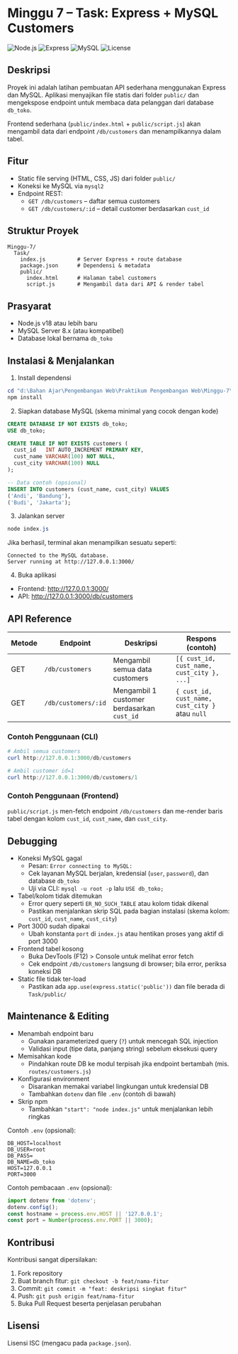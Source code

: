 # Minggu 7 – Task: Express + MySQL Customers

![Node.js](https://img.shields.io/badge/Node.js-v18%2B-339933?logo=node.js&logoColor=white)
![Express](https://img.shields.io/badge/Express-4%2F5.x-000000?logo=express&logoColor=white)
![MySQL](https://img.shields.io/badge/MySQL-8.x-4479A1?logo=mysql&logoColor=white)
![License](https://img.shields.io/badge/License-ISC-lightgrey)

## Deskripsi

Proyek ini adalah latihan pembuatan API sederhana menggunakan Express dan MySQL. Aplikasi menyajikan file statis dari folder `public/` dan mengekspose endpoint untuk membaca data pelanggan dari database `db_toko`.

Frontend sederhana (`public/index.html` + `public/script.js`) akan mengambil data dari endpoint `/db/customers` dan menampilkannya dalam tabel.

## Fitur

- Static file serving (HTML, CSS, JS) dari folder `public/`
- Koneksi ke MySQL via `mysql2`
- Endpoint REST:
  - `GET /db/customers` – daftar semua customers
  - `GET /db/customers/:id` – detail customer berdasarkan `cust_id`

## Struktur Proyek

```
Minggu-7/
  Task/
    index.js          # Server Express + route database
    package.json      # Dependensi & metadata
    public/
      index.html      # Halaman tabel customers
      script.js       # Mengambil data dari API & render tabel
```

## Prasyarat

- Node.js v18 atau lebih baru
- MySQL Server 8.x (atau kompatibel)
- Database lokal bernama `db_toko`

## Instalasi & Menjalankan

1) Install dependensi

```powershell
cd "d:\Bahan Ajar\Pengembangan Web\Praktikum Pengembangan Web\Minggu-7\Task"
npm install
```

2) Siapkan database MySQL (skema minimal yang cocok dengan kode)

```sql
CREATE DATABASE IF NOT EXISTS db_toko;
USE db_toko;

CREATE TABLE IF NOT EXISTS customers (
  cust_id   INT AUTO_INCREMENT PRIMARY KEY,
  cust_name VARCHAR(100) NOT NULL,
  cust_city VARCHAR(100) NULL
);

-- Data contoh (opsional)
INSERT INTO customers (cust_name, cust_city) VALUES
('Andi', 'Bandung'),
('Budi', 'Jakarta');
```

3) Jalankan server

```powershell
node index.js
```

Jika berhasil, terminal akan menampilkan sesuatu seperti:

```
Connected to the MySQL database.
Server running at http://127.0.0.1:3000/
```

4) Buka aplikasi

- Frontend: http://127.0.0.1:3000/
- API: http://127.0.0.1:3000/db/customers

## API Reference

| Metode | Endpoint                 | Deskripsi                                     | Respons (contoh) |
|--------|--------------------------|-----------------------------------------------|------------------|
| GET    | `/db/customers`          | Mengambil semua data customers                 | `[{ cust_id, cust_name, cust_city }, ...]` |
| GET    | `/db/customers/:id`      | Mengambil 1 customer berdasarkan `cust_id`     | `{ cust_id, cust_name, cust_city }` atau `null` |

### Contoh Penggunaan (CLI)

```powershell
# Ambil semua customers
curl http://127.0.0.1:3000/db/customers

# Ambil customer id=1
curl http://127.0.0.1:3000/db/customers/1
```

### Contoh Penggunaan (Frontend)

`public/script.js` men-fetch endpoint `/db/customers` dan me-render baris tabel dengan kolom `cust_id`, `cust_name`, dan `cust_city`.

## Debugging

- Koneksi MySQL gagal
  - Pesan: `Error connecting to MySQL:`
  - Cek layanan MySQL berjalan, kredensial (`user`, `password`), dan database `db_toko`
  - Uji via CLI: `mysql -u root -p` lalu `USE db_toko;`
- Tabel/kolom tidak ditemukan
  - Error query seperti `ER_NO_SUCH_TABLE` atau kolom tidak dikenal
  - Pastikan menjalankan skrip SQL pada bagian instalasi (skema kolom: `cust_id`, `cust_name`, `cust_city`)
- Port 3000 sudah dipakai
  - Ubah konstanta `port` di `index.js` atau hentikan proses yang aktif di port 3000
- Frontend tabel kosong
  - Buka DevTools (F12) > Console untuk melihat error fetch
  - Cek endpoint `/db/customers` langsung di browser; bila error, periksa koneksi DB
- Static file tidak ter-load
  - Pastikan ada `app.use(express.static('public'))` dan file berada di `Task/public/`

## Maintenance & Editing

- Menambah endpoint baru
  - Gunakan parameterized query (`?`) untuk mencegah SQL injection
  - Validasi input (tipe data, panjang string) sebelum eksekusi query
- Memisahkan kode
  - Pindahkan route DB ke modul terpisah jika endpoint bertambah (mis. `routes/customers.js`)
- Konfigurasi environment
  - Disarankan memakai variabel lingkungan untuk kredensial DB
  - Tambahkan `dotenv` dan file `.env` (contoh di bawah)
- Skrip npm
  - Tambahkan `"start": "node index.js"` untuk menjalankan lebih ringkas

Contoh `.env` (opsional):

```
DB_HOST=localhost
DB_USER=root
DB_PASS=
DB_NAME=db_toko
HOST=127.0.0.1
PORT=3000
```

Contoh pembacaan `.env` (opsional):

```js
import dotenv from 'dotenv';
dotenv.config();
const hostname = process.env.HOST || '127.0.0.1';
const port = Number(process.env.PORT || 3000);
```

## Kontribusi

Kontribusi sangat dipersilakan:

1. Fork repository
2. Buat branch fitur: `git checkout -b feat/nama-fitur`
3. Commit: `git commit -m "feat: deskripsi singkat fitur"`
4. Push: `git push origin feat/nama-fitur`
5. Buka Pull Request beserta penjelasan perubahan

## Lisensi

Lisensi ISC (mengacu pada `package.json`).
